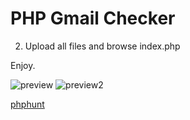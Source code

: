 # PHP Gmail Checker

2) Upload all files and browse index.php

Enjoy.

![preview](https://github.com/ugurtasar/gmail-checker/blob/main/preview-gmail-checker.jpeg?raw=true)
![preview2](https://github.com/ugurtasar/gmail-checker/blob/main/preview-gmail-checker-2.jpeg?raw=true)

[phphunt](https://phphunt.com)
